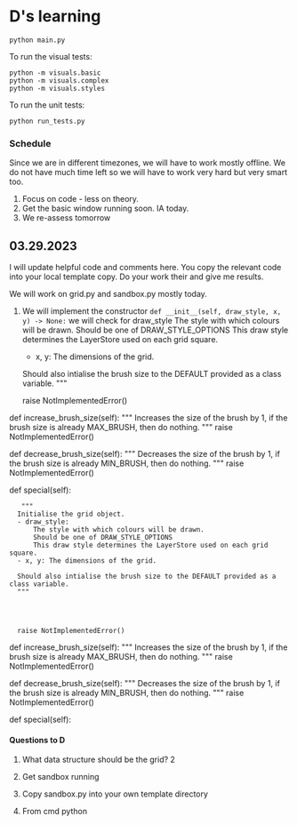 # D's learning




```
python main.py
```

To run the visual tests:

```
python -m visuals.basic
python -m visuals.complex
python -m visuals.styles

```

To run the unit tests:

```
python run_tests.py
```

### Schedule ###
Since we are in different timezones, we will have to work mostly offline. We do not have much time left so we will have to work very hard but very smart too.

1. Focus on code - less on theory.
2. Get the basic window running soon. IA today.
3. We re-assess tomorrow


 ## 03.29.2023

I will update helpful code and comments here. You copy the relevant code into your local template copy. Do your work their and give me results.

We will work on grid.py and sandbox.py mostly today.



1. We will implement the constructor
  `
  def __init__(self, draw_style, x, y) -> None:
  `
      we will check for draw_style
          The style with which colours will be drawn.
          Should be one of DRAW_STYLE_OPTIONS
          This draw style determines the LayerStore used on each grid square.
      - x, y: The dimensions of the grid.

      Should also intialise the brush size to the DEFAULT provided as a class variable.
      """




      raise NotImplementedError()

  def increase_brush_size(self):
      """
      Increases the size of the brush by 1,
      if the brush size is already MAX_BRUSH,
      then do nothing.
      """
      raise NotImplementedError()

  def decrease_brush_size(self):
      """
      Decreases the size of the brush by 1,
      if the brush size is already MIN_BRUSH,
      then do nothing.
      """
      raise NotImplementedError()

  def special(self):



       """
      Initialise the grid object.
      - draw_style:
          The style with which colours will be drawn.
          Should be one of DRAW_STYLE_OPTIONS
          This draw style determines the LayerStore used on each grid square.
      - x, y: The dimensions of the grid.

      Should also intialise the brush size to the DEFAULT provided as a class variable.
      """




      raise NotImplementedError()

  def increase_brush_size(self):
      """
      Increases the size of the brush by 1,
      if the brush size is already MAX_BRUSH,
      then do nothing.
      """
      raise NotImplementedError()

  def decrease_brush_size(self):
      """
      Decreases the size of the brush by 1,
      if the brush size is already MIN_BRUSH,
      then do nothing.
      """
      raise NotImplementedError()

  def special(self):


#### Questions to D
1. What data structure should be the grid?
2



1. Get sandbox running
  1. Copy sandbox.py into your own template directory
  2. From cmd python    
